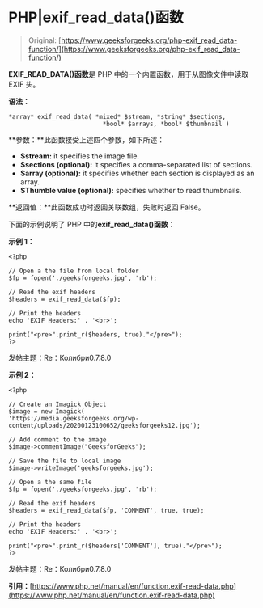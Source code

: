 # PHP|exif_read_data()函数

> Original: [https://www.geeksforgeeks.org/php-exif_read_data-function/](https://www.geeksforgeeks.org/php-exif_read_data-function/)

**EXIF_READ_DATA()函数**是 PHP 中的一个内置函数，用于从图像文件中读取 EXIF 头。

**语法：**

```
*array* exif_read_data( *mixed* $stream, *string* $sections,
                          *bool* $arrays, *bool* $thumbnail )
```

**参数：**此函数接受上述四个参数，如下所述：

*   **$stream:** it specifies the image file.
*   **$sections (optional):** it specifies a comma-separated list of sections.
*   **$array (optional):** it specifies whether each section is displayed as an array.
*   **$Thumble value (optional):** specifies whether to read thumbnails.

**返回值：**此函数成功时返回关联数组，失败时返回 False。

下面的示例说明了 PHP 中的**exif_read_data()函数**：

**示例 1：**

```
<?php

// Open a the file from local folder
$fp = fopen('./geeksforgeeks.jpg', 'rb');

// Read the exif headers
$headers = exif_read_data($fp);

// Print the headers
echo 'EXIF Headers:' . '<br>';

print("<pre>".print_r($headers, true)."</pre>");
?>
```

发帖主题：Re：Колибри0.7.8.0

**示例 2：**

```
<?php   

// Create an Imagick Object 
$image = new Imagick( 
'https://media.geeksforgeeks.org/wp-content/uploads/20200123100652/geeksforgeeks12.jpg'); 

// Add comment to the image  
$image->commentImage("GeeksforGeeks"); 

// Save the file to local image
$image->writeImage('geeksforgeeks.jpg');

// Open a the same file
$fp = fopen('./geeksforgeeks.jpg', 'rb');

// Read the exif headers
$headers = exif_read_data($fp, 'COMMENT', true, true);

// Print the headers
echo 'EXIF Headers:' . '<br>';

print("<pre>".print_r($headers['COMMENT'], true)."</pre>");
?>
```

发帖主题：Re：Колибри0.7.8.0

**引用：**[https://www.php.net/manual/en/function.exif-read-data.php](https://www.php.net/manual/en/function.exif-read-data.php)